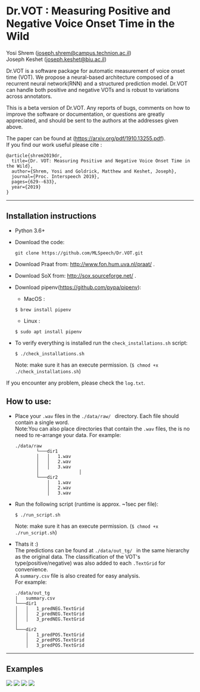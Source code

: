 # Dr.VOT : Measuring Positive and Negative Voice Onset Time in the Wild 

Yosi Shrem (joseph.shrem@campus.technion.ac.il)\
Joseph Keshet (joseph.keshet@biu.ac.il)             

             

Dr.VOT is a software package for automatic measurement of voice onset time (VOT).
We propose a neural-based architecture composed of a recurrent neural network(RNN) and a structured prediction model. Dr.VOT can handle both positive and negative VOTs and is robust to variations across annotators.

This is a beta version of Dr.VOT. Any reports of bugs, comments on how to improve the software or documentation, or questions are greatly appreciated, and should be sent to the authors at the addresses given above.


 

The paper can be found at (https://arxiv.org/pdf/1910.13255.pdf). \
If you find our work useful please cite : 
```
@article{shrem2019dr,
  title={Dr. VOT: Measuring Positive and Negative Voice Onset Time in the Wild},
  author={Shrem, Yosi and Goldrick, Matthew and Keshet, Joseph},
  journal={Proc. Interspeech 2019},
  pages={629--633},
  year={2019}
}
```

------



## Installation instructions

- Python 3.6+

- Download the code:
    ```
    git clone https://github.com/MLSpeech/Dr.VOT.git
    ```
- Download Praat from: http://www.fon.hum.uva.nl/praat/ .

- Download SoX from: http://sox.sourceforge.net/ .

- Download pipenv(https://github.com/pypa/pipenv): 
    - MacOS :
    ```
    $ brew install pipenv
    ```
    - Linux :
    ```
    $ sudo apt install pipenv
    ```

- To verify everything is installed run the ```check_installations.sh``` script:
    ```
    $ ./check_installations.sh
     ```
  Note: make sure it has an execute permission. (```$ chmod +x ./check_installations.sh```)
  
  
If you encounter any problem, please check the ```log.txt```.


## How to use:

- Place your ```.wav``` files in the ```./data/raw/ ``` directory. Each file should contain a single word. \
Note:You can also place directories that contain the ```.wav``` files, the is no need to re-arrange your data. For example:
    ```
    ./data/raw
            └───dir1
            │   │   1.wav
            │   │   2.wav
            │   │   3.wav
            │               │   
            └───dir2
                │   1.wav
                │   2.wav
                │   3.wav
    ```
- Run the following script (runtime is approx. ~1sec per file):

    ```
    $ ./run_script.sh
  ```      
    Note: make sure it has an execute permission. (```$ chmod +x ./run_script.sh```)

- Thats it :) \
The predictions can be found at ```./data/out_tg/ ``` in the same hierarchy as the original data.
The classification of the VOT's type(positive/negative) was also added to each ```.TextGrid``` for convenience. \
A ```summary.csv``` file is also created for easy analysis. \
For example:
    ```
    ./data/out_tg
    |   summary.csv
    └───dir1
    │   │   1_predNEG.TextGrid
    │   │   2_predNEG.TextGrid
    │   │   3_predNEG.TextGrid
    │               
    └───dir2
        │   1_predPOS.TextGrid
        │   2_predPOS.TextGrid
        │   3_predPOS.TextGrid
    ```
  
---

## Examples
 
![](./figures/1.png)
![](./figures/2.png)
![](./figures/3.png)
![](./figures/4.png)

 

